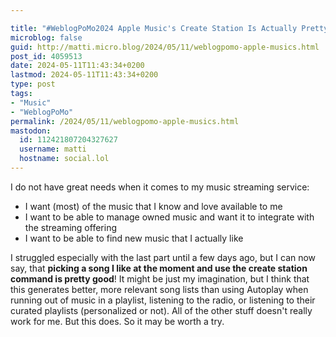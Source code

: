 ```yaml
---

title: "#WeblogPoMo2024 Apple Music's Create Station Is Actually Pretty Good"
microblog: false
guid: http://matti.micro.blog/2024/05/11/weblogpomo-apple-musics.html
post_id: 4059513
date: 2024-05-11T11:43:34+0200
lastmod: 2024-05-11T11:43:34+0200
type: post
tags:
- "Music"
- "WeblogPoMo"
permalink: /2024/05/11/weblogpomo-apple-musics.html
mastodon:
  id: 112421807204327627
  username: matti
  hostname: social.lol
---
```

I do not have great needs when it comes to my music streaming service:

- I want (most) of the music that I know and love available to me
- I want to be able to manage owned music and want it to integrate with the streaming offering
- I want to be able to find new music that I actually like

I struggled especially with the last part until a few days ago, but I can now say, that **picking a song I like at the moment and use the create station command is pretty good**! It might be just my imagination, but I think that this generates better, more relevant song lists than using Autoplay when running out of music in a playlist, listening to the radio, or listening to their curated playlists (personalized or not). All of the other stuff doesn't really work for me. But this does. So it may be worth a try.
